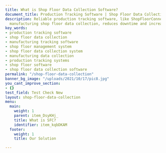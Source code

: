 ```yaml
---
title: What is Shop Floor Data Collection Software?
document_title: Production Tracking Software | Shop Floor Data Collection System
description: Reliable production tracking software, like ShopFloorConnect, improves
  manufacturing shop floor data collection, reduces downtime and increases output.
key_words:
- production tracking software
- shop floor data collection
- manufacturing tracking software
- shop floor management system
- shop floor data collection system
- manufacturing data collection
- production tracking systems
- shop floor software
- shop floor data collection software
permalink: "/shop-floor-data-collection"
banner_bg_image: "/uploads/2021/10/17/pic8.jpg"
you_cant_improve_section:
- {}
test_field: Test Check New
layout: shop-floor-data-collection
menu:
  main:
    weight: 1
    parent: item_DsyKHj_
    title: What is SFC?
    identifier: item_kqbDKAM
  footer:
    weight: 1
    title: Our Solution

---
```

